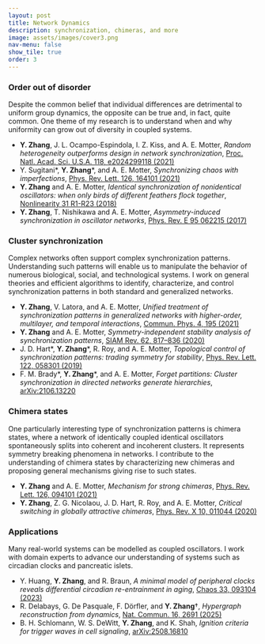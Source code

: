 ```yaml
---
layout: post
title: Network Dynamics
description: synchronization, chimeras, and more
image: assets/images/cover3.png
nav-menu: false
show_tile: true
order: 3
---
```


### Order out of disorder
Despite the common belief that individual differences are detrimental to uniform group dynamics, the opposite can be true and, in fact, quite common. One theme of my research is to understand when and why uniformity can grow out of diversity in coupled systems.

* __Y. Zhang__, J. L. Ocampo-Espindola, I. Z. Kiss, and A. E. Motter, *Random heterogeneity outperforms design in network synchronization*, [Proc. Natl. Acad. Sci. U.S.A. 118, e2024299118 (2021)](https://doi.org/10.1073/pnas.2024299118)
* Y. Sugitani\*, __Y. Zhang__\*, and A. E. Motter, *Synchronizing chaos with imperfections*, [Phys. Rev. Lett. 126, 164101 (2021)](https://doi.org/10.1103/PhysRevLett.126.164101)
* __Y. Zhang__ and A. E. Motter, *Identical synchronization of nonidentical oscillators: when only birds of different feathers flock together*, [Nonlinearity 31 R1-R23 (2018)](https://doi.org/10.1088/1361-6544/aa8fe7)
* __Y. Zhang__, T. Nishikawa and A. E. Motter, *Asymmetry-induced synchronization in oscillator networks*, [Phys. Rev. E 95 062215 (2017)](http://dx.doi.org/10.1103/PhysRevE.95.062215)

### Cluster synchronization
Complex networks often support complex synchronization patterns. Understanding such patterns will enable us to manipulate the behavior of numerous biological, social, and technological systems. I work on general theories and efficient algorithms to identify, characterize, and control synchronization patterns in both standard and generalized networks.

* __Y. Zhang__, V. Latora, and A. E. Motter, *Unified treatment of synchronization patterns in generalized networks with higher-order, multilayer, and temporal interactions*, [Commun. Phys. 4, 195 (2021)](https://doi.org/10.1038/s42005-021-00695-0)
* __Y. Zhang__ and A. E. Motter, *Symmetry-independent stability analysis of synchronization patterns*, [SIAM Rev. 62, 817–836 (2020)](https://doi.org/10.1137/19M127358X)
* J. D. Hart\*, __Y. Zhang__\*, R. Roy, and A. E. Motter, *Topological control of synchronization patterns: trading symmetry for stability*, [Phys. Rev. Lett. 122, 058301 (2019)](https://doi.org/10.1103/PhysRevLett.122.058301)
* F. M. Brady\*, __Y. Zhang__\*, and A. E. Motter, *Forget partitions: Cluster synchronization in directed networks generate hierarchies*, [arXiv:2106.13220](https://arxiv.org/abs/2106.13220)

### Chimera states
One particularly interesting type of synchronization patterns is chimera states, where a network of identically coupled identical oscillators spontaneously splits into coherent and incoherent clusters. It represents symmetry breaking phenomena in networks. I contribute to the understanding of chimera states by characterizing new chimeras and proposing general mechanisms giving rise to such states.

* __Y. Zhang__ and A. E. Motter, *Mechanism for strong chimeras*, [Phys. Rev. Lett. 126, 094101 (2021)](https://doi.org/10.1103/PhysRevLett.126.094101)
* __Y. Zhang__, Z. G. Nicolaou, J. D. Hart, R. Roy, and A. E. Motter, *Critical switching in globally attractive chimeras*, [Phys. Rev. X 10, 011044 (2020)](https://doi.org/10.1103/PhysRevX.10.011044)

### Applications
Many real-world systems can be modelled as coupled oscillators. I work with domain experts to advance our understanding of systems such as circadian clocks and pancreatic islets.

* Y. Huang, __Y. Zhang__, and R. Braun, *A minimal model of peripheral clocks reveals differential circadian re-entrainment in aging*, [Chaos 33, 093104 (2023)](https://doi.org/10.1063/5.0157524)
* R. Delabays, G. De Pasquale, F. Dörfler, and __Y. Zhang__&dagger;, *Hypergraph reconstruction from dynamics*, [Nat. Commun. 16, 2691 (2025)](https://doi.org/10.1038/s41467-025-57664-2)
* B. H. Schlomann, W. S. DeWitt, __Y. Zhang__, and K. Shah, *Ignition criteria for trigger waves in cell signaling*, [arXiv:2508.16810](https://arxiv.org/abs/2508.16810)

